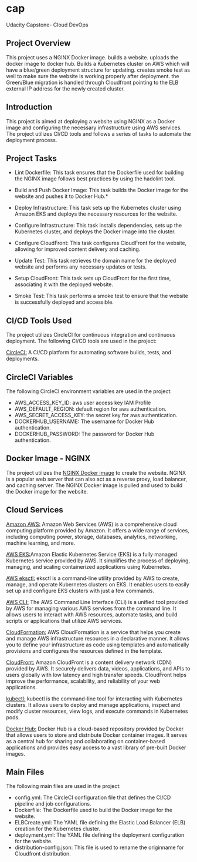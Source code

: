 # cap
Udacity Capstone- Cloud DevOps

## Project Overview
This project uses a NGINX Docker image. builds a website. uploads the docker image to docker hub. Builds a Kubernetes cluster on AWS which will have a blue/green deployment structure for updating.  creates smoke test as well to make sure the website is working properly after deployment.  the Green/Blue migration is handled through Cloudfront pointing to the ELB external IP address for the newly created cluster. 


## Introduction
This project is aimed at deploying a website using NGINX as a Docker image and configuring the necessary infrastructure using AWS services. The project utilizes CI/CD tools and follows a series of tasks to automate the deployment process.

## Project Tasks
* Lint Dockerfile: This task ensures that the Dockerfile used for building the NGINX image follows best practices by using the hadolint tool.

* Build and Push Docker Image: This task builds the Docker image for the website and pushes it to Docker Hub.*

* Deploy Infrastructure: This task sets up the Kubernetes cluster using Amazon EKS and deploys the necessary resources for the website.

* Configure Infrastructure: This task installs dependencies, sets up the Kubernetes cluster, and deploys the Docker image into the cluster.

* Configure CloudFront: This task configures CloudFront for the website, allowing for improved content delivery and caching.

* Update Test: This task retrieves the domain name for the deployed website and performs any necessary updates or tests.

* Setup CloudFront: This task sets up CloudFront for the first time, associating it with the deployed website.

* Smoke Test: This task performs a smoke test to ensure that the website is successfully deployed and accessible.

## CI/CD Tools Used
The project utilizes CircleCI for continuous integration and continuous deployment. The following CI/CD tools are used in the project:

[CircleCI:](https://circleci.com/) A CI/CD platform for automating software builds, tests, and deployments.

## CircleCI Variables
The following CircleCI environment variables are used in the project:
* AWS_ACCESS_KEY_ID: aws user access key IAM Profile
* AWS_DEFAULT_REGION: default region for aws authentication.
* AWS_SECRET_ACCESS_KEY: the secret key for aws authentication.
* DOCKERHUB_USERNAME: The username for Docker Hub authentication.
* DOCKERHUB_PASSWORD: The password for Docker Hub authentication.

## Docker Image - NGINX
The project utilizes the [NGINX Docker image](https://hub.docker.com/_/nginx) to create the website. NGINX is a popular web server that can also act as a reverse proxy, load balancer, and caching server. The NGINX Docker image is pulled and used to build the Docker image for the website.

## Cloud Services
[Amazon AWS:](https://aws.amazon.com/) Amazon Web Services (AWS) is a comprehensive cloud computing platform provided by Amazon. It offers a wide range of services, including computing power, storage, databases, analytics, networking, machine learning, and more.

[AWS EKS:](https://aws.amazon.com/eks/)Amazon Elastic Kubernetes Service (EKS) is a fully managed Kubernetes service provided by AWS. It simplifies the process of deploying, managing, and scaling containerized applications using Kubernetes.

[AWS eksctl:](https://aws.amazon.com/eks/eksctl/) eksctl is a command-line utility provided by AWS to create, manage, and operate Kubernetes clusters on EKS. It enables users to easily set up and configure EKS clusters with just a few commands.

[AWS CLI:](https://aws.amazon.com/cli/) The AWS Command Line Interface (CLI) is a unified tool provided by AWS for managing various AWS services from the command line. It allows users to interact with AWS resources, automate tasks, and build scripts or applications that utilize AWS services.

[CloudFormation:](https://aws.amazon.com/cloudformation/) AWS CloudFormation is a service that helps you create and manage AWS infrastructure resources in a declarative manner. It allows you to define your infrastructure as code using templates and automatically provisions and configures the resources defined in the template.

[CloudFront:](https://aws.amazon.com/cloudfront/) Amazon CloudFront is a content delivery network (CDN) provided by AWS. It securely delivers data, videos, applications, and APIs to users globally with low latency and high transfer speeds. CloudFront helps improve the performance, scalability, and reliability of your web applications.

[kubectl:](https://kubernetes.io/docs/reference/kubectl/overview/) kubectl is the command-line tool for interacting with Kubernetes clusters. It allows users to deploy and manage applications, inspect and modify cluster resources, view logs, and execute commands in Kubernetes pods.

[Docker Hub:](https://hub.docker.com/) Docker Hub is a cloud-based repository provided by Docker that allows users to store and distribute Docker container images. It serves as a central hub for sharing and collaborating on container-based applications and provides easy access to a vast library of pre-built Docker images.




## Main Files
The following main files are used in the project:

* config.yml: The CircleCI configuration file that defines the CI/CD pipeline and job configurations.
* Dockerfile: The Dockerfile used to build the Docker image for the website.
* ELBCreate.yml: The YAML file defining the Elastic Load Balancer (ELB) creation for the Kubernetes cluster.
* deployment.yml: The YAML file defining the deployment configuration for the website.
* distribution-config.json: This file is used to rename the originname for Cloudfront distribution.
